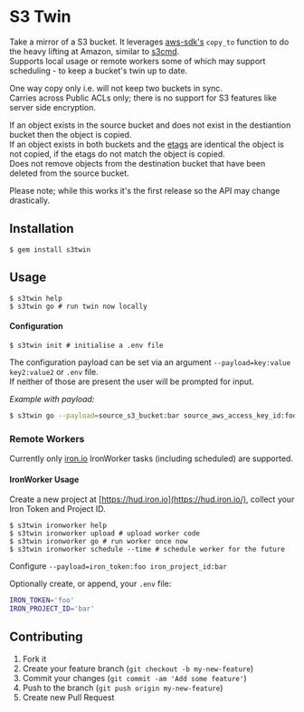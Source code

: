 # S3 Twin

Take a mirror of a S3 bucket. It leverages [aws-sdk's](http://docs.aws.amazon.com/AWSRubySDK/latest/AWS/S3/S3Object.html#copy_to-instance_method) `copy_to` function to do the heavy lifting at Amazon, similar to [s3cmd](http://s3tools.org/s3cmd-sync).  
Supports local usage or remote workers some of which may support scheduling - to keep a bucket's twin up to date.

One way copy only i.e. will not keep two buckets in sync.  
Carries across Public ACLs only; there is no support for S3 features like server side encryption.

If an object exists in the source bucket and does not exist in the destiantion bucket then the object is copied.  
If an object exists in both buckets and the [etags](http://docs.aws.amazon.com/AmazonS3/latest/dev/UsingMetadata.html) are identical the object is not copied, if the etags do not match the object is copied.  
Does not remove objects from the destination bucket that have been deleted from the source bucket.  

Please note; while this works it's the first release so the API may change drastically.  


## Installation

```shell
$ gem install s3twin
```


## Usage

```shell
$ s3twin help
$ s3twin go # run twin now locally
```


#### Configuration

`$ s3twin init # initialise a .env file`

The configuration payload can be set via an argument `--payload=key:value key2:value2` or `.env` file.  
If neither of those are present the user will be prompted for input.

_Example with payload:_
```bash
$ s3twin go --payload=source_s3_bucket:bar source_aws_access_key_id:foo source_aws_secret_access_key:world destination_s3_bucket:bar destination_aws_access_key_id:foo destination_aws_secret_access_key:world
```


### Remote Workers

Currently only [iron.io](https://iron.io/) IronWorker tasks (including scheduled) are supported.

#### IronWorker Usage

Create a new project at [https://hud.iron.io](https://hud.iron.io/), collect your Iron Token and Project ID.

`$ s3twin ironworker help`  
`$ s3twin ironworker upload # upload worker code`  
`$ s3twin ironworker go # run worker once now`  
`$ s3twin ironworker schedule --time # schedule worker for the future`  

Configure `--payload=iron_token:foo iron_project_id:bar`

Optionally create, or append, your `.env` file:

```bash
IRON_TOKEN='foo'
IRON_PROJECT_ID='bar'
```


## Contributing

1. Fork it
2. Create your feature branch (`git checkout -b my-new-feature`)
3. Commit your changes (`git commit -am 'Add some feature'`)
4. Push to the branch (`git push origin my-new-feature`)
5. Create new Pull Request
